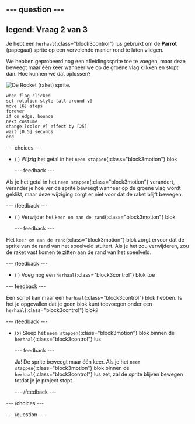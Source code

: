 --- question ---
---
legend: Vraag 2 van 3
---

Je hebt een `herhaal`{:class="block3control"} lus gebruikt om de **Parrot** (papegaai) sprite op een vervelende manier rond te laten vliegen.

We hebben geprobeerd nog een afleidingssprite toe te voegen, maar deze beweegt maar één keer wanneer we op de groene vlag klikken en stopt dan. Hoe kunnen we dat oplossen?

![De Rocket (raket) sprite.](images/rocket-sprite.png)

```blocks3
when flag clicked
set rotation style [all around v] 
move [6] steps 
forever 
if on edge, bounce 
next costume 
change [color v] effect by [25] 
wait [0.5] seconds 
end
```

--- choices ---

- ( ) Wijzig het getal in het `neem stappen`{:class="block3motion"} blok

  --- feedback ---

Als je het getal in het `neem stappen`{:class="block3motion"} verandert, verander je hoe ver de sprite beweegt wanneer op de groene vlag wordt geklikt, maar deze wijziging zorgt er niet voor dat de raket blijft bewegen.

  --- /feedback ---

- ( ) Verwijder het `keer om aan de rand`{:class="block3motion"} blok

  --- feedback ---

Het `keer om aan de rand`{:class="block3motion"} blok zorgt ervoor dat de sprite van de rand van het speelveld stuitert. Als je het zou verwijderen, zou de raket vast komen te zitten aan de rand van het speelveld.

  --- /feedback ---

- ( ) Voeg nog een `herhaal`{:class="block3control"} blok toe

--- feedback ---

Een script kan maar één `herhaal`{:class="block3control"} blok hebben. Is het je opgevallen dat je geen blok kunt toevoegen onder een `herhaal`{:class="block3control"} blok?

--- /feedback ---

- (x) Sleep het `neem stappen`{:class="block3motion"} blok binnen de `herhaal`{:class="block3control"} lus

  --- feedback ---

  Ja! De sprite beweegt maar één keer. Als je het `neem stappen`{:class="block3motion"} blok binnen de `herhaal`{:class="block3control"} lus zet, zal de sprite blijven bewegen totdat je je project stopt.

  --- /feedback ---

--- /choices ---

--- /question ---

